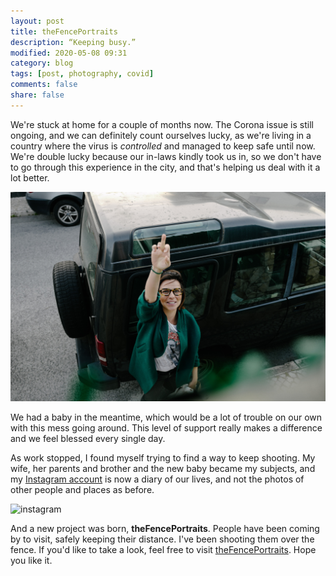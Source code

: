 ```yaml
---
layout: post
title: theFencePortraits
description: “Keeping busy.”
modified: 2020-05-08 09:31
category: blog
tags: [post, photography, covid]
comments: false
share: false
---
```


We're stuck at home for a couple of months now. The Corona issue is still ongoing, and we can definitely count ourselves lucky, as we're living in a country where the virus is _controlled_ and managed to keep safe until now. We're double lucky because our in-laws kindly took us in, so we don't have to go through this experience in the city, and that's helping us deal with it a lot better.  

![fence](https://raw.githubusercontent.com/maique/xanatoNet/master/docs/images/theFencePortraits.jpg)

We had a baby in the meantime, which would be a lot of trouble on our own with this mess going around. This level of support really makes a difference and we feel blessed every single day.   

As work stopped, I found myself trying to find a way to keep shooting. My wife, her parents and brother and the new baby became my subjects, and my [Instagram account](https://www.instagram.com/maique/) is now a diary of our lives, and not the photos of other people and places as before.  

![instagram](https://raw.githubusercontent.com/maique/xanatoNet/master/docs/images/instagram-baby.png)

And a new project was born, **theFencePortraits**. People have been coming by to visit, safely keeping their distance. I've been shooting them over the fence. If you'd like to take a look, feel free to visit [theFencePortraits](https://maiquemadeira.com/thefenceportraits). Hope you like it.  
